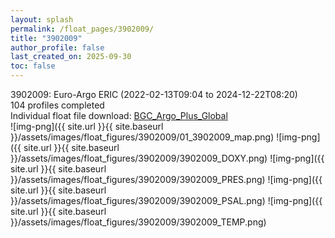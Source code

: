 ```yaml
---
layout: splash
permalink: /float_pages/3902009/
title: "3902009"
author_profile: false
last_created_on: 2025-09-30
toc: false
---
```

 
3902009: Euro-Argo ERIC (2022-02-13T09:04 to 2024-12-22T08:20)\
104 profiles completed\
Individual float file download: [BGC_Argo_Plus_Global](https://ftp.soest.hawaii.edu/bgc_argo_plus/Individual_Floats/outliers_removed/3902009_Sprof_processed.nc)\
![img-png]({{ site.url }}{{ site.baseurl }}/assets/images/float_figures/3902009/01_3902009_map.png)
![img-png]({{ site.url }}{{ site.baseurl }}/assets/images/float_figures/3902009/3902009_DOXY.png)
![img-png]({{ site.url }}{{ site.baseurl }}/assets/images/float_figures/3902009/3902009_PRES.png)
![img-png]({{ site.url }}{{ site.baseurl }}/assets/images/float_figures/3902009/3902009_PSAL.png)
![img-png]({{ site.url }}{{ site.baseurl }}/assets/images/float_figures/3902009/3902009_TEMP.png)

